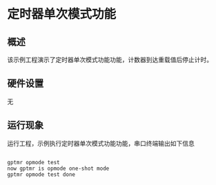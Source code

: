 # 定时器单次模式功能

## 概述

该示例工程演示了定时器单次模式功能功能，计数器到达重载值后停止计时。

## 硬件设置

无

## 运行现象

运行工程，示例执行定时器单次模式功能功能，串口终端输出如下信息
```console

gptmr opmode test
now gptmr is opmode one-shot mode
gptmr opmode test done


```